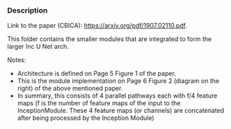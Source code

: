 ### Description
Link to the paper (CBICA): https://arxiv.org/pdf/1907.02110.pdf. 

This folder contains the smaller modules that are integrated to form the larger Inc U Net arch.

Notes:

- Architecture is defined on Page 5 Figure 1 of the paper. 
- This is the module implementation on Page 6 Figure 2 (diagram on the right) of the above mentioned paper. 
- In summary, this consists of 4 parallel pathways each with f/4 feature maps (f is the number of feature maps of the input to the InceptionModule. These 4 feature maps (or channels) are concatenated after being processed by the Inception Module)